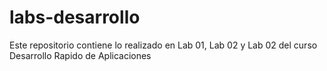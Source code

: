 # labs-desarrollo
Este repositorio contiene lo realizado en Lab 01, Lab 02 y Lab 02 del curso Desarrollo Rapido de Aplicaciones
